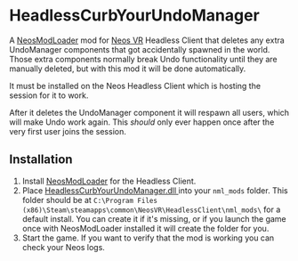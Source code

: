 # HeadlessCurbYourUndoManager

A [NeosModLoader](https://github.com/zkxs/NeosModLoader) mod for [Neos VR](https://neos.com/) Headless Client that deletes any extra UndoManager components that got accidentally spawned in the world. Those extra components normally break Undo functionality until they are manually deleted, but with this mod it will be done automatically.

It must be installed on the Neos Headless Client which is hosting the session for it to work.

After it deletes the UndoManager component it will respawn all users, which will make Undo work again. This *should* only ever happen once after the very first user joins the session.

## Installation
1. Install [NeosModLoader](https://github.com/zkxs/NeosModLoader) for the Headless Client.
1. Place [
HeadlessCurbYourUndoManager.dll ](https://github.com/Nytra/NeosHeadlessCurbYourUndoManager/releases/latest/download/HeadlessCurbYourUndoManager.dll) into your `nml_mods` folder. This folder should be at `C:\Program Files (x86)\Steam\steamapps\common\NeosVR\HeadlessClient\nml_mods\` for a default install. You can create it if it's missing, or if you launch the game once with NeosModLoader installed it will create the folder for you.
1. Start the game. If you want to verify that the mod is working you can check your Neos logs.
